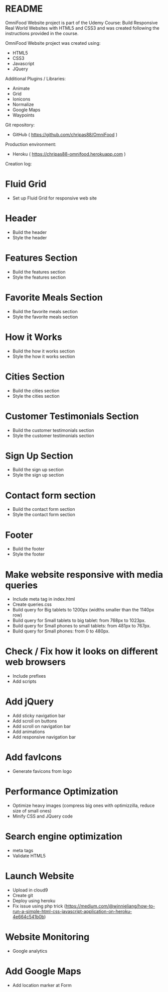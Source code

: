 # README

OmniFood Website project is part of the Udemy Course: Build Responsive Real World Websites with HTML5 and CSS3
and was created following the instructions provided in the course.

OmniFood Website project was created using:

* HTML5
* CSS3
* Javascript
* JQuery

Additional Plugins / Libraries:

* Animate
* Grid
* Ionicons
* Normalize
* Google Maps
* Waypoints

Git repository:

* GitHub ( https://github.com/chripas88/OmniFood )

Production environment:

* Heroku ( https://chripas88-omnifood.herokuapp.com )

Creation log:

# Fluid Grid

* Set up Fluid Grid for responsive web site

# Header

* Build the header
* Style the header

# Features Section

* Build the features section
* Style the features section

# Favorite Meals Section

* Build the favorite meals section
* Style the favorite meals section

# How it Works

* Build the how it works section
* Style the how it works section

# Cities Section

* Build the cities section
* Style the cities section

# Customer Testimonials Section

* Build the customer testimonials section
* Style the customer testimonials section

# Sign Up Section

* Build the sign up section
* Style the sign up section
    
# Contact form section

* Build the contact form section
* Style the contact form section
    
# Footer
 
* Build the footer
* Style the footer

# Make website responsive with media queries

* Include meta tag in index.html
* Create queries.css
* Build query for Big tablets to 1200px (widths smaller than the 1140px row)
* Build query for Small tablets to big tablet: from 768px to 1023px.
* Build query for Small phones to small tablets: from 481px to 767px.
* Build query for Small phones: from 0 to 480px.

# Check / Fix how it looks on different web browsers

* Include prefixes
* Add scripts
    
# Add jQuery

* Add sticky navigation bar
* Add scroll on buttons
* Add scroll on navigation bar
* Add animations
* Add responsive navigation bar

# Add favIcons

* Generate favicons from logo

# Performance Optimization

* Optimize heavy images (compress big ones with optimizzilla, reduce size of small ones)
* Minify CSS and JQuery code

# Search engine optimization

* meta tags
* Validate HTML5

# Launch Website

* Upload in cloud9
* Create git
* Deploy using heroku
* Fix issue using php trick (https://medium.com/@winnieliang/how-to-run-a-simple-html-css-javascript-application-on-heroku-4e664c541b0b)

# Website Monitoring

* Google analytics

# Add Google Maps

* Add location marker at Form
